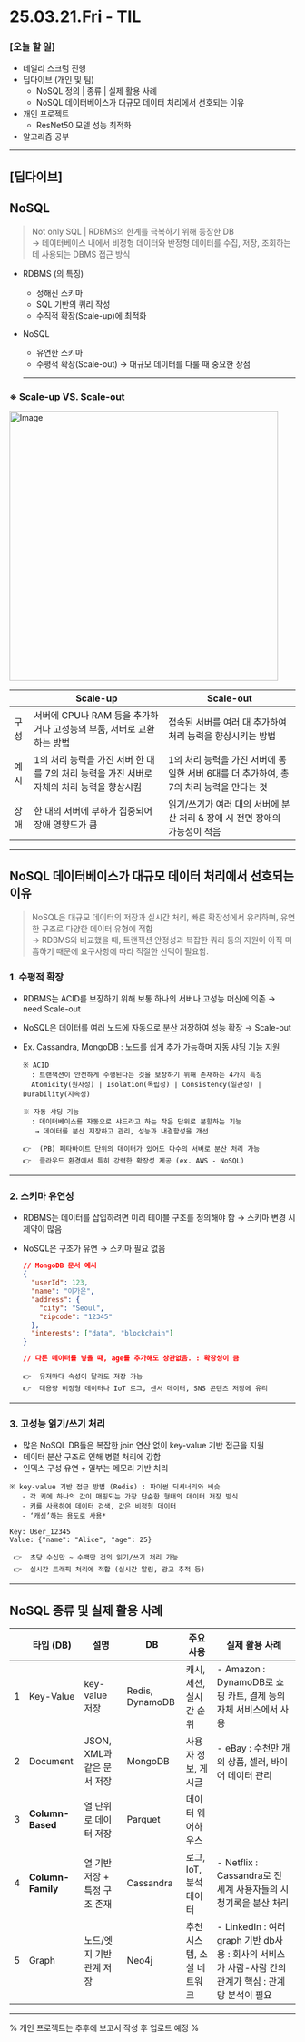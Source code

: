 # 25.03.21.Fri - TIL

### [오늘 할 일]

- 데일리 스크럼 진행
- 딥다이브 (개인 및 팀)
     - NoSQL 정의 | 종류 | 실제 활용 사례
     - NoSQL 데이터베이스가 대규모 데이터 처리에서 선호되는 이유
- 개인 프로젝트
     - ResNet50 모델 성능 최적화
- 알고리즘 공부

---

## [딥다이브]

## NoSQL

> Not only SQL | RDBMS의 한계를 극복하기 위해 등장한 DB  
→ 데이터베이스 내에서 비정형 데이터와 반정형 데이터를 수집, 저장, 조회하는 데 사용되는 DBMS 접근 방식
> 
- RDBMS (의 특징)
    - 정해진 스키마
    - SQL 기반의 쿼리 작성
    - 수직적 확장(Scale-up)에 최적화
- NoSQL
    - 유연한 스키마
    - 수평적 확장(Scale-out) → 대규모 데이터를 다룰 때 중요한 장점

     ---

### ※ Scale-up VS. Scale-out

<img width="473" alt="Image" src="https://github.com/user-attachments/assets/c58e4f1e-dd94-4937-8170-958f10a6b6c8" />

|  | Scale-up | Scale-out |
| --- | --- | --- |
| 구성 | 서버에 CPU나 RAM 등을 추가하거나 고성능의 부품, 서버로 교환하는 방법  | 접속된 서버를 여러 대 추가하여 처리 능력을 향상시키는 방법   |
| 예시 | 1의 처리 능력을 가진 서버 한 대를 7의 처리 능력을 가진 서버로 자체의 처리 능력을 향상시킴  | 1의 처리 능력을 가진 서버에 동일한 서버 6대를 더 추가하여, 총 7의 처리 능력을 만다는 것  |
| 장애 | 한 대의 서버에 부하가 집중되어 장애 영향도가 큼  | 읽기/쓰기가 여러 대의 서버에 분산 처리 & 장애 시 전면 장애의 가능성이 적음  |

---

## NoSQL 데이터베이스가 대규모 데이터 처리에서 선호되는 이유

> NoSQL은 대규모 데이터의 저장과 실시간 처리, 빠른 확장성에서 유리하며, 유연한 구조로 다양한 데이터 유형에 적합  
→ RDBMS와 비교했을 때, 트랜잭션 안정성과 복잡한 쿼리 등의 지원이 아직 미흡하기 때문에 요구사항에 따라 적절한 선택이 필요함.
> 

### 1. 수평적 확장

- RDBMS는 ACID를 보장하기 위해 보통 하나의 서버나 고성능 머신에 의존 → need Scale-out
- NoSQL은 데이터를 여러 노드에 자동으로 분산 저장하여 성능 확장 → Scale-out
- Ex. Cassandra, MongoDB : 노드를 쉽게 추가 가능하며 자동 샤딩 기능 지원

     ```
     ※ ACID  
       : 트랜잭션이 안전하게 수행된다는 것을 보장하기 위해 존재하는 4가지 특징  
       Atomicity(원자성) | Isolation(독립성) | Consistency(일관성) | Durability(지속성)
     ```
     ```
     ※ 자동 샤딩 기능  
       : 데이터베이스를 자동으로 샤드라고 하는 작은 단위로 분할하는 기능   
        → 데이터를 분산 저장하고 관리, 성능과 내결함성을 개선
     ```
     ```
     👉  (PB) 페타바이트 단위의 데이터가 있어도 다수의 서버로 분산 처리 가능   
     👉  클라우드 환경에서 특히 강력한 확장성 제공 (ex. AWS - NoSQL)
     ```
     
---

### 2. 스키마 유연성

- RDBMS는 데이터를 삽입하려면 미리 테이블 구조를 정의해야 함 → 스키마 변경 시 제약이 많음  
- NoSQL은 구조가 유연 → 스키마 필요 없음
    
    ```json
    // MongoDB 문서 예시
    {
      "userId": 123,
      "name": "이가은",
      "address": {
        "city": "Seoul",
        "zipcode": "12345"
      },
      "interests": ["data", "blockchain"]
    }
    
    // 다른 데이터를 넣을 때, age를 추가해도 상관없음. : 확장성이 큼
    ```

     ```
     👉  유저마다 속성이 달라도 저장 가능
     👉  대용량 비정형 데이터나 IoT 로그, 센서 데이터, SNS 콘텐츠 저장에 유리
     ```

---

### 3. 고성능 읽기/쓰기 처리

- 많은 NoSQL DB들은 복잡한 join 연산 없이 key-value 기반 접근을 지원
- 데이터 분산 구조로 인해 병렬 처리에 강함
- 인덱스 구성 유연 + 일부는 메모리 기반 처리

```
※ key-value 기반 접근 방법 (Redis) : 파이썬 딕셔너리와 비슷  
   - 각 키에 하나의 값이 매핑되는 가장 단순한 형태의 데이터 저장 방식  
   - 키를 사용하여 데이터 검색, 값은 비정형 데이터  
   - ‘캐싱’하는 용도로 사용*
```

```vbnet
Key: User_12345
Value: {"name": "Alice", "age": 25}
```

     👉  초당 수십만 ~ 수백만 건의 읽기/쓰기 처리 가능
     👉  실시간 트래픽 처리에 적합 (실시간 알림, 광고 추적 등)

---

## NoSQL 종류 및 실제 활용 사례

|  | 타입 (DB) | 설명 | DB | 주요 사용 | 실제 활용 사례 |
| --- | --- | --- | --- | --- | --- |
| 1 | Key-Value | key-value 저장 | Redis, DynamoDB | 캐시, 세션, 실시간 순위 | - Amazon : DynamoDB로 쇼핑 카트, 결제 등의 자체 서비스에서 사용  |
| 2 | Document | JSON, XML과 같은 문서 저장  | MongoDB | 사용자 정보, 게시글  | - eBay : 수천만 개의 상품, 셀러, 바이어 데이터 관리  |
| 3 | **Column-Based** | 열 단위로 데이터 저장  | Parquet | 데이터 웨어하우스 |  |
| 4 | **Column-Family** | 열 기반 저장 + 특정 구조 존재 | Cassandra | 로그, IoT, 분석 데이터 | - Netflix : Cassandra로 전 세계 사용자들의 시청기록을 분산 처리 |
| 5 | Graph | 노드/엣지 기반 관계 저장 | Neo4j | 추천 시스템, 소셜 네트워크 | - LinkedIn : 여러 graph 기반 db사용 : 회사의 서비스가 사람-사람 간의 관계가 핵심 : 관계망 분석이 필요  |

---

% 개인 프로젝트는 추후에 보고서 작성 후 업로드 예정 %




